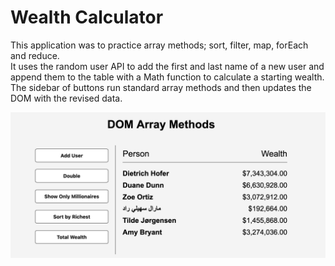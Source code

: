 # Wealth Calculator

This application was to practice array methods; sort, filter, map, forEach and reduce.  
It uses the random user API to add the first and last name of a new user and append them to the table with a Math function to calculate a starting wealth.
The sidebar of buttons run standard array methods and then updates the DOM with the revised data.

[![screenshot](/wealthcalculator.png)](https://cqyates.github.io/DOM-Array-Methods/)
